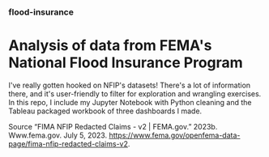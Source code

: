 ### flood-insurance
# Analysis of data from FEMA's National Flood Insurance Program

I've really gotten hooked on NFIP's datasets! There's a lot of information there, and it's user-friendly to filter for exploration and wrangling exercises. In this repo, I include my Jupyter Notebook with Python cleaning and the Tableau packaged workbook of three dashboards I made.

Source
“FIMA NFIP Redacted Claims - v2 | FEMA.gov.” 2023b. Www.fema.gov. July 5, 2023. https://www.fema.gov/openfema-data-page/fima-nfip-redacted-claims-v2.

